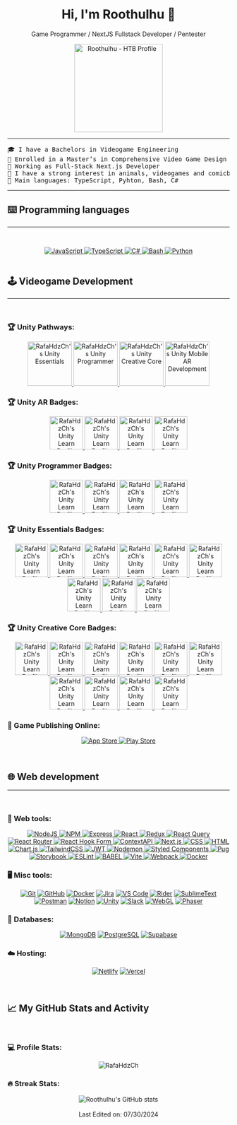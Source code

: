 <div align="center">
  
# Hi, I'm Roothulhu 🐙

Game Programmer / NextJS Fullstack Developer / Pentester

<a href="https://app.hackthebox.com/profile/2168819" target="_blank">
  <img src="https://www.hackthebox.eu/badge/image/2168819" alt="Roothulhu - HTB Profile" width="200">
</a>

</div>

<hr>

<pre>
🎓 I have a Bachelors in Videogame Engineering
🌱 Enrolled in a Master’s in Comprehensive Video Game Design and Development
🔭 Working as Full-Stack Next.js Developer
📖 I have a strong interest in animals, videogames and comicbooks.
🌟 Main languages: TypeScript, Pyhton, Bash, C#
</pre>
<hr>

## ⌨️ Programming languages
-------------------

&emsp;
<div align="center">
  <a href="https://www.javascript.com/" target="_blank">
    <img src="https://img.shields.io/badge/javascript-%23323330.svg?style=for-the-badge&logo=javascript&logoColor=%23F7DF1E" alt="JavaScript" />
  </a>
  <a href="https://www.typescriptlang.org/" target="_blank">
    <img src="https://img.shields.io/badge/typescript-%23007ACC.svg?style=for-the-badge&logo=typescript&logoColor=white" alt="TypeScript" />
  </a>
  <a href="https://learn.microsoft.com/en-us/dotnet/csharp/" target="_blank">
    <img src="https://img.shields.io/badge/c%23-%23239120.svg?style=for-the-badge&logo=csharp&logoColor=white" alt="C#" />
  </a>
  <a href="https://www.gnu.org/software/bash/" target="_blank">
    <img src="https://img.shields.io/badge/bash-%23121011.svg?style=for-the-badge&logo=gnu-bash&logoColor=white" alt="Bash" />
  </a>
  <a href="https://www.python.org/" target="_blank">
    <img src="https://img.shields.io/badge/python-%233776AB.svg?style=for-the-badge&logo=python&logoColor=white" alt="Python" />
  </a>
</div>
&emsp;

## 🕹️ Videogame Development
-------------------

&emsp;
### 🏆 Unity Pathways:
<div align="center">
  <a href="https://www.credly.com/badges/b11e5b65-ffab-453e-8f2b-648d02e96e20" target="_blank">
    <img src="https://images.credly.com/size/680x680/images/99f74b86-46d7-429d-9d43-2ed446b35af9/blob" alt="RafaHdzCh's Unity Essentials" width="100" height="100" />
  </a>
  <a href="https://www.credly.com/badges/d321f973-3361-4e23-a38a-56c8912332ee" target="_blank">
    <img src="https://images.credly.com/size/680x680/images/a7bea4b9-3704-4905-8681-aeaf64efd2f1/blob" alt="RafaHdzCh's Unity Programmer" width="100" height="100" />
  </a>
  <a href="https://www.credly.com/badges/37eaf979-735b-45f0-8a1f-ba12d5573608" target="_blank">
    <img src="https://images.credly.com/size/680x680/images/cf7f5efa-aedb-4bf7-805c-7286db8a265b/blob" alt="RafaHdzCh's Unity Creative Core" width="100" height="100" />
  </a>
  <a href="https://www.credly.com/badges/8222251a-a415-4746-8452-7fc26a87abe5" target="_blank">
    <img src="https://images.credly.com/size/680x680/images/d0ee0c88-fd72-4fec-82ac-4598f64bba9e/blob" alt="RafaHdzCh's Unity Mobile AR Development" width="100" height="100" />
  </a>
  
</div>

### 🏆 Unity AR Badges:
<div align="center">
  <a href="https://learn.unity.com/u/rafahdzch" target="_blank">
    <img src="https://unity-connect-prd.storage.googleapis.com/20230227/learn/images/7cf2b661-1345-423c-8136-2c847ba890f2_AR_mission0.png" alt="RafaHdzCh's Unity Learn Profile" width="75" height="75" />
  </a>
  <a href="https://learn.unity.com/u/rafahdzch" target="_blank">
    <img src="https://unity-connect-prd.storage.googleapis.com/20230223/learn/images/d20112e1-b48e-44a0-9aa3-ac9944d2cb32_AR_mission1_1x__1_.png" alt="RafaHdzCh's Unity Learn Profile" width="75" height="75" />
  </a>
  <a href="https://learn.unity.com/u/rafahdzch" target="_blank">
    <img src="https://unity-connect-prd.storage.googleapis.com/20230223/learn/images/c5b81897-1036-496f-a4e1-f58980354c3c_AR_mission2_1x__2_.png" alt="RafaHdzCh's Unity Learn Profile" width="75" height="75" />
  </a>
  <a href="https://learn.unity.com/u/rafahdzch" target="_blank">
    <img src="https://unity-connect-prd.storage.googleapis.com/20230302/learn/images/6a767ad9-1b11-448f-946f-6894c1e72b90_AR_mission3_1x.png" alt="RafaHdzCh's Unity Learn Profile" width="75" height="75" />
  </a>
</div>

### 🏆 Unity Programmer Badges:
<div align="center">
  <a href="https://learn.unity.com/u/rafahdzch" target="_blank">
    <img src="https://unity-connect-prd.storage.googleapis.com/20201002/learn/images/01ae15f1-d8c7-4059-8918-3065f796306b_04_Source_Control__Optimization__and_Publishing_Mission.png" alt="RafaHdzCh's Unity Learn Profile" width="75" height="75" />
  </a>
  <a href="https://learn.unity.com/u/rafahdzch" target="_blank">
    <img src="https://unity-connect-prd.storage.googleapis.com/20201001/learn/images/eb8bd34f-7598-40f4-8a8d-d1812ed8c149_03_Programming___Data_Structures_Mission.png" alt="RafaHdzCh's Unity Learn Profile" width="75" height="75" />
  </a>
  <a href="https://learn.unity.com/u/rafahdzch" target="_blank">
    <img src="https://unity-connect-prd.storage.googleapis.com/20201001/learn/images/1c5d92e6-cdfb-47db-a501-e95517778724_02_Programming_Essentials_Mission.png" alt="RafaHdzCh's Unity Learn Profile" width="75" height="75" />
  </a>
  <a href="https://learn.unity.com/u/rafahdzch" target="_blank">
    <img src="https://unity-connect-prd.storage.googleapis.com/20200928/learn/images/67e42083-92a8-4ff3-af64-2865b8c78081_01_Programming_Basics_Mission.png" alt="RafaHdzCh's Unity Learn Profile" width="75" height="75" />
  </a>
</div>

### 🏆 Unity Essentials Badges:
<div align="center">
  <a href="https://learn.unity.com/u/rafahdzch" target="_blank">
    <img src="https://unity-connect-prd.storage.googleapis.com/20240521/learn/images/bee70d77-814d-493d-9e6d-a8dc3ec0fdaa_Mission6_PublishingEssential.png" alt="RafaHdzCh's Unity Learn Profile" width="75" height="75" />
  </a>
  <a href="https://learn.unity.com/u/rafahdzch" target="_blank">
    <img src="https://unity-connect-prd.storage.googleapis.com/20240521/learn/images/8561703a-a5f8-40ef-8330-d84bc586d630_Mission5_2DEssential.png" alt="RafaHdzCh's Unity Learn Profile" width="75" height="75" />
  </a>
  <a href="https://learn.unity.com/u/rafahdzch" target="_blank">
    <img src="https://unity-connect-prd.storage.googleapis.com/20240521/learn/images/2c09924e-4c4b-4a74-bd36-b5b2b759de9d_Mission4_ProgrammingEssential.png" alt="RafaHdzCh's Unity Learn Profile" width="75" height="75" />
  </a>
  <a href="https://learn.unity.com/u/rafahdzch" target="_blank">
    <img src="https://unity-connect-prd.storage.googleapis.com/20240520/learn/images/482b659b-a14b-4626-a835-1cd7400e4fa6_Mission3_AudioEssential.png" alt="RafaHdzCh's Unity Learn Profile" width="75" height="75" />
  </a>
  <a href="https://learn.unity.com/u/rafahdzch" target="_blank">
    <img src="https://unity-connect-prd.storage.googleapis.com/20240520/learn/images/fe7bd022-9127-4cd6-868d-6bea4bb50a82_Mission2_3DEssential.png" alt="RafaHdzCh's Unity Learn Profile" width="75" height="75" />
  </a>
  <a href="https://learn.unity.com/u/rafahdzch" target="_blank">
    <img src="https://unity-connect-prd.storage.googleapis.com/20240520/learn/images/ac3403d4-67e1-4043-991b-6024a6c7cb2c_Mission1_EditorEssential.png" alt="RafaHdzCh's Unity Learn Profile" width="75" height="75" />
  </a>
  <a href="https://learn.unity.com/u/rafahdzch" target="_blank">
    <img src="https://unity-connect-prd.storage.googleapis.com/20201006/learn/images/c0738a29-fb1a-4bc1-8cb1-95d47762a2cc_03_Unity_Engine_Essentialls_Mission.png" alt="RafaHdzCh's Unity Learn Profile" width="75" height="75" />
  </a>
  <a href="https://learn.unity.com/u/rafahdzch" target="_blank">
    <img src="https://unity-connect-prd.storage.googleapis.com/20201113/learn/images/bac9b7bd-4670-4b31-b635-789fb80435cf_01_Real_Time_Essentials_Mission.png" alt="RafaHdzCh's Unity Learn Profile" width="75" height="75" />
  </a>
  <a href="https://learn.unity.com/u/rafahdzch" target="_blank">
    <img src="https://unity-connect-prd.storage.googleapis.com/20201028/learn/images/c01fcc3c-687d-4752-96dc-35e739715c3d_02_Real_Time_Creation_Essentials_Mission.png" alt="RafaHdzCh's Unity Learn Profile" width="75" height="75" />
  </a>
</div>

### 🏆 Unity Creative Core Badges:
<div align="center">
  <a href="https://learn.unity.com/u/rafahdzch" target="_blank">
    <img src="https://unity-connect-prd.storage.googleapis.com/20211130/learn/images/ad148b76-e97d-4ac6-b51b-1014bed071b9_Badge11_Prototyping.png" alt="RafaHdzCh's Unity Learn Profile" width="75" height="75" />
  </a>
  <a href="https://learn.unity.com/u/rafahdzch" target="_blank">
    <img src="https://unity-connect-prd.storage.googleapis.com/20211201/learn/images/df4e5130-456e-459e-a244-8dc0322a570f_Badge2_Pipelines.png" alt="RafaHdzCh's Unity Learn Profile" width="75" height="75" />
  </a>
  <a href="https://learn.unity.com/u/rafahdzch" target="_blank">
    <img src="https://unity-connect-prd.storage.googleapis.com/20211125/learn/images/765dee2f-12dc-4806-bc15-258dae29d5bd_Badge3_Shaders.png" alt="RafaHdzCh's Unity Learn Profile" width="75" height="75" />
  </a>
  <a href="https://learn.unity.com/u/rafahdzch" target="_blank">
    <img src="https://unity-connect-prd.storage.googleapis.com/20211126/learn/images/c92486e9-692e-42df-a774-f551210860f8_Badge4_Lighting.png" alt="RafaHdzCh's Unity Learn Profile" width="75" height="75" />
  </a>
<a href="https://learn.unity.com/u/rafahdzch" target="_blank">
    <img src="https://unity-connect-prd.storage.googleapis.com/20211130/learn/images/a8107033-a924-4a82-9b2c-89c5a91c8cee_Badge5_VFX.png" alt="RafaHdzCh's Unity Learn Profile" width="75" height="75" />
  </a>
  <a href="https://learn.unity.com/u/rafahdzch" target="_blank">
    <img src="https://unity-connect-prd.storage.googleapis.com/20211130/learn/images/3bd1df3b-11f2-4cd4-8ed7-d5b1f6552777_Badge6_Animation.png" alt="RafaHdzCh's Unity Learn Profile" width="75" height="75" />
  <a href="https://learn.unity.com/u/rafahdzch" target="_blank">
    <img src="https://unity-connect-prd.storage.googleapis.com/20211130/learn/images/11b0f152-b03c-4eeb-a83c-71a201b1f307_Badge7_Camera.png" alt="RafaHdzCh's Unity Learn Profile" width="75" height="75" />
    <a href="https://learn.unity.com/u/rafahdzch" target="_blank">
    <img src="https://unity-connect-prd.storage.googleapis.com/20211130/learn/images/f0061464-17b5-4c3b-a78a-a078bb4f4eec_Badge8_Audio.png" alt="RafaHdzCh's Unity Learn Profile" width="75" height="75" />
  <a href="https://learn.unity.com/u/rafahdzch" target="_blank">
    <img src="https://unity-connect-prd.storage.googleapis.com/20211130/learn/images/14b3a412-73c7-440b-9f4b-243da6d6be70_Badge9_Post_processing.png" alt="RafaHdzCh's Unity Learn Profile" width="75" height="75" />
    <a href="https://learn.unity.com/u/rafahdzch" target="_blank">
    <img src="https://unity-connect-prd.storage.googleapis.com/20211130/learn/images/df115108-d755-4cf3-a31d-cbcafcb6f4f3_Badge10_UI.png" alt="RafaHdzCh's Unity Learn Profile" width="75" height="75" />
  </a>
</div>

### 🛒 Game Publishing Online:
<div align="center">
  <a href="https://www.apple.com/app-store/">
    <img src="https://img.shields.io/badge/App_Store-0D96F6?style=for-the-badge&logo=app-store&logoColor=white" alt="App Store" />
  </a>
  <a href="https://play.google.com/store">
    <img src="https://img.shields.io/badge/Google_Play-414141?style=for-the-badge&logo=google-play&logoColor=white" alt="Play Store" />
  </a>
</div>

&emsp;
## 🌐 Web development
-------------------

&emsp;
### 🔧 Web tools:
<div align="center">
  <a href="https://nodejs.org/" target="_blank">
    <img src="https://img.shields.io/badge/node.js-6DA55F?style=for-the-badge&logo=node.js&logoColor=white" alt="NodeJS" />
  </a>
  <a href="https://www.npmjs.com/" target="_blank">
    <img src="https://img.shields.io/badge/NPM-%23CB3837.svg?style=for-the-badge&logo=npm&logoColor=white" alt="NPM" />
  </a>
  <a href="https://expressjs.com/" target="_blank">
    <img src="https://img.shields.io/badge/express.js-%23404d59.svg?style=for-the-badge&logo=express&logoColor=%2361DAFB" alt="Express" />
  </a>
  <a href="https://reactjs.org/" target="_blank">
    <img src="https://img.shields.io/badge/react-%2320232a.svg?style=for-the-badge&logo=react&logoColor=%2361DAFB" alt="React" />
  </a>
  <a href="https://redux.js.org/" target="_blank">
    <img src="https://img.shields.io/badge/redux-%23593d88.svg?style=for-the-badge&logo=redux&logoColor=white" alt="Redux" />
  </a>
  <a href="https://react-query.tanstack.com/" target="_blank">
    <img src="https://img.shields.io/badge/-React%20Query-FF4154?style=for-the-badge&logo=react%20query&logoColor=white" alt="React Query" />
  </a>
  <a href="https://reactrouter.com/" target="_blank">
    <img src="https://img.shields.io/badge/React_Router-CA4245?style=for-the-badge&logo=react-router&logoColor=white" alt="React Router" />
  </a>
  <a href="https://react-hook-form.com/" target="_blank">
    <img src="https://img.shields.io/badge/React%20Hook%20Form-%23EC5990.svg?style=for-the-badge&logo=reacthookform&logoColor=white" alt="React Hook Form" />
  </a>
  <a href="https://reactjs.org/docs/context.html" target="_blank">
    <img src="https://img.shields.io/badge/Context--Api-000000?style=for-the-badge&logo=react" alt="ContextAPI" />
  </a>
  <a href="https://nextjs.org/" target="_blank">
    <img src="https://img.shields.io/badge/Next-black?style=for-the-badge&logo=next.js&logoColor=white" alt="Next.js" />
  </a>
  <a href="https://developer.mozilla.org/en-US/docs/Web/CSS" target="_blank">
    <img src="https://img.shields.io/badge/css3-%231572B6.svg?style=for-the-badge&logo=css3&logoColor=white" alt="CSS" />
  </a>
  <a href="https://developer.mozilla.org/en-US/docs/Web/HTML" target="_blank">
    <img src="https://img.shields.io/badge/html5-%23E34F26.svg?style=for-the-badge&logo=html5&logoColor=white" alt="HTML" />
  </a>
  <a href="https://www.chartjs.org/" target="_blank">
    <img src="https://img.shields.io/badge/chart.js-F5788D.svg?style=for-the-badge&logo=chart.js&logoColor=white" alt="Chart.js" />
  </a>
  <a href="https://tailwindcss.com/" target="_blank">
    <img src="https://img.shields.io/badge/tailwindcss-%2338B2AC.svg?style=for-the-badge&logo=tailwind-css&logoColor=white" alt="TailwindCSS" />
  </a>
  <a href="https://jwt.io/" target="_blank">
    <img src="https://img.shields.io/badge/JWT-black?style=for-the-badge&logo=JSON%20web%20tokens" alt="JWT" />
  </a>
  <a href="https://nodemon.io/" target="_blank">
    <img src="https://img.shields.io/badge/NODEMON-%23323330.svg?style=for-the-badge&logo=nodemon&logoColor=%BBDEAD" alt="Nodemon" />
  </a>
  <a href="https://styled-components.com/" target="_blank">
    <img src="https://img.shields.io/badge/styled--components-DB7093?style=for-the-badge&logo=styled-components&logoColor=white" alt="Styled Components" />
  </a>
  <a href="https://pugjs.org/" target="_blank">
    <img src="https://img.shields.io/badge/Pug-FFF?style=for-the-badge&logo=pug&logoColor=A86454" alt="Pug" />
  </a>
  <a href="https://storybook.js.org/" target="_blank">
    <img src="https://img.shields.io/badge/-Storybook-FF4785?style=for-the-badge&logo=storybook&logoColor=white" alt="Storybook" />
  </a>
  <a href="https://eslint.org/" target="_blank">
    <img src="https://img.shields.io/badge/ESLint-4B3263?style=for-the-badge&logo=eslint&logoColor=white" alt="ESLint" />
  </a>
  <a href="https://babeljs.io/" target="_blank">
    <img src="https://img.shields.io/badge/Babel-F9DC3e?style=for-the-badge&logo=babel&logoColor=black" alt="BABEL" />
  </a>
  <a href="https://vitejs.dev/" target="_blank">
    <img src="https://img.shields.io/badge/vite-%23646CFF.svg?style=for-the-badge&logo=vite&logoColor=white" alt="Vite" />
  </a>
  <a href="https://webpack.js.org/" target="_blank">
    <img src="https://img.shields.io/badge/webpack-%238DD6F9.svg?style=for-the-badge&logo=webpack&logoColor=black" alt="Webpack" />
  </a>
  <a href="https://www.docker.com/" target="_blank">
    <img src="https://img.shields.io/badge/docker-257bd6?style=for-the-badge&logo=docker&logoColor=white" alt="Docker" />
  </a>
  
</div>

### 🖥️ Misc tools:
<div align="center">
  <a href="https://git-scm.com/"><img src="https://img.shields.io/badge/git-%23F05033.svg?style=for-the-badge&logo=git&logoColor=white" alt="Git" /></a>
  <a href="https://github.com/"><img src="https://img.shields.io/badge/github-%23121011.svg?style=for-the-badge&logo=github&logoColor=white" alt="GitHub" /></a>
  <a href="https://www.docker.com/"><img src="https://img.shields.io/badge/docker-%230db7ed.svg?style=for-the-badge&logo=docker&logoColor=white" alt="Docker" /></a>
  <a href="https://www.atlassian.com/software/jira"><img src="https://img.shields.io/badge/jira-%230A0FFF.svg?style=for-the-badge&logo=jira&logoColor=white" alt="Jira" /></a>
  <a href="https://code.visualstudio.com/"><img src="https://img.shields.io/badge/Visual%20Studio%20Code-0078d7.svg?style=for-the-badge&logo=visual-studio-code&logoColor=white" alt="VS Code" /></a>
  <a href="https://www.jetbrains.com/rider/"><img src="https://img.shields.io/badge/Rider-000000.svg?style=for-the-badge&logo=Rider&logoColor=white&color=black&labelColor=crimson" alt="Rider" /></a>
  <a href="https://www.sublimetext.com/"><img src="https://img.shields.io/badge/sublime_text-%23575757.svg?style=for-the-badge&logo=sublime-text&logoColor=important" alt="SublimeText" /></a>
  <a href="https://www.postman.com/"><img src="https://img.shields.io/badge/Postman-FF6C37?style=for-the-badge&logo=postman&logoColor=white" alt="Postman" /></a>
  <a href="https://www.notion.so/"><img src="https://img.shields.io/badge/Notion-%23000000.svg?style=for-the-badge&logo=notion&logoColor=white" alt="Notion" /></a>
  <a href="https://unity.com/"><img src="https://img.shields.io/badge/unity-%23000000.svg?style=for-the-badge&logo=unity&logoColor=white" alt="Unity" /></a>
  <a href="https://slack.com/"><img src="https://img.shields.io/badge/Slack-4A154B?style=for-the-badge&logo=slack&logoColor=white" alt="Slack" /></a>
  <a href="https://get.webgl.org/"><img src="https://img.shields.io/badge/WebGL-990000?logo=webgl&logoColor=white&style=for-the-badge" alt="WebGL" /></a>
  <a href="https://phaser.io/"><img src="https://img.shields.io/badge/Phaser-%23AB90BD.svg?style=for-the-badge&logo=phaser&logoColor=white" alt="Phaser" /></a>

</div>


### 💾 Databases:
<div align="center">
  <a href="https://www.mongodb.com/"><img src="https://img.shields.io/badge/MongoDB-%234ea94b.svg?style=for-the-badge&logo=mongodb&logoColor=white" alt="MongoDB" /></a>
  <a href="https://www.postgresql.org/"><img src="https://img.shields.io/badge/postgres-%23316192.svg?style=for-the-badge&logo=postgresql&logoColor=white" alt="PostgreSQL" /></a>
  <a href="https://supabase.com/"><img src="https://img.shields.io/badge/Supabase-3ECF8E?style=for-the-badge&logo=supabase&logoColor=white" alt="Supabase" /></a>
</div>

### ☁️ Hosting:
<div align="center">
  <a href="https://www.netlify.com/"><img src="https://img.shields.io/badge/netlify-%23000000.svg?style=for-the-badge&logo=netlify&logoColor=#00C7B7" alt="Netlify" /></a>
  <a href="https://vercel.com/"><img src="https://img.shields.io/badge/vercel-%23000000.svg?style=for-the-badge&logo=vercel&logoColor=white" alt="Vercel" /></a>
</div>

&emsp;
## 📈 My GitHub Stats and Activity
&emsp;
### 💻 Profile Stats:
<div align="center">
  <img src="https://github-readme-stats.vercel.app/api/top-langs/?username=Roothulhu&layout=compact&theme=dark&bg_color=0A0A0A" alt="RafaHdzCh"/>
</div>

### 🔥 Streak Stats:
<div align="center">
  <img src="https://github-readme-streak-stats.herokuapp.com/?user=roothulhu&theme=tokyonight" alt="Roothulhu's GitHub stats"/>
</div>

<br />

<div align="center">
  Last Edited on: 07/30/2024
</div>
